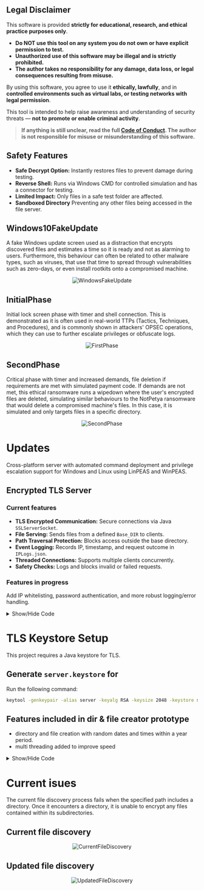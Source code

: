 ## Legal Disclaimer

This software is provided **strictly for educational, research, and ethical practice purposes only**.

-  **Do NOT use this tool on any system you do not own or have explicit permission to test.**
-  **Unauthorized use of this software may be illegal and is strictly prohibited.**
-  **The author takes no responsibility for any damage, data loss, or legal consequences resulting from misuse.**

By using this software, you agree to use it **ethically, lawfully**, and in **controlled environments such as virtual labs, or testing networks with legal permission**.

This tool is intended to help raise awareness and understanding of security threats — **not to promote or enable criminal activity**.

> **If anything is still unclear, read the full [Code of Conduct](CODE_OF_CONDUCT.md). The author is not responsible for misuse or misunderstanding of this software.**

## Safety Features

- **Safe Decrypt Option:** Instantly restores files to prevent damage during testing.  
- **Reverse Shell:** Runs via Windows CMD for controlled simulation and has a connector for testing.  
- **Limited Impact:** Only files in a safe test folder are affected.
- **Sandboxed Directory** Preventing any other files being accessed in the file server.

## Windows10FakeUpdate  
A fake Windows update screen used as a distraction that encrypts discovered files and estimates a time so it is ready and not as alarming to users. Furthermore, this behaviour can often be related to other malware types, such as viruses, that use that time to spread through vulnerabilities such as zero-days, or even install rootkits onto a compromised machine.

<p align="center">
  <img src="images/Windows10FakeUpdate.JPG" alt="WindowsFakeUpdate" />
</p>

## InitialPhase  
Initial lock screen phase with timer and shell connection. This is demonstrated as it is often used in real-world TTPs (Tactics, Techniques, and Procedures), and is commonly shown in attackers' OPSEC operations, which they can use to further escalate privileges or obfuscate logs.

<p align="center">
  <img src="images/FileLocker_BluePhase.JPG" alt="FirstPhase" />
</p>

## SecondPhase  
Critical phase with timer and increased demands, file deletion if requirements are met with simulated payment code. If demands are not met, this ethical ransomware runs a wipedown where the user's encrypted files are deleted, simulating similar behaviours to the NotPetya ransomware that would delete a compromised machine's files. In this case, it is simulated and only targets files in a specific directory.  

<p align="center">
  <img src="images/FileLocker_RedPhase.JPG" alt="SecondPhase" />
</p>

# Updates
Cross-platform server with automated command deployment and privilege escalation support for Windows and Linux using LinPEAS and WinPEAS.

## Encrypted TLS Server 
### Current features

- **TLS Encrypted Communication:** Secure connections via Java `SSLServerSocket`.
- **File Serving:** Sends files from a defined `Base_DIR` to clients.
- **Path Traversal Protection:** Blocks access outside the base directory.
- **Event Logging:** Records IP, timestamp, and request outcome in `IPLogs.json`.
- **Threaded Connections:** Supports multiple clients concurrently.
- **Safety Checks:** Logs and blocks invalid or failed requests.

### Features in progress
Add IP whitelisting, password authentication, and more robust logging/error handling.

<details>
<summary>Show/Hide Code</summary>

```java

/**
 * ============================================
 * DISCLAIMER / LEGAL NOTICE
 * ============================================
 *
 * This software is provided strictly for educational purposes, ethical testing,
 * and controlled lab environments. It is intended to demonstrate secure file 
 * serving concepts, logging, and basic TLS communication.
 *
 * DO NOT use this software on public networks, against systems you do not 
 * own, or in any way that violates local laws or regulations. Unauthorized 
 * use may be illegal and could result in criminal or civil penalties.
 *
 * The author assumes no liability for any damage, data loss, or legal consequences 
 * arising from the use or misuse of this software.
 *
 * By using this code, you agree to use it responsibly, ethically, and legally.
 *
 * ============================================
 */

package NetworkShell;

import javax.net.ssl.*;
import java.io.*;
import java.security.KeyStore;
import java.net.Socket;
import java.time.LocalDate;

public class FileServer {

    private static final String Base_DIR = "/ShellSandbox";

    public static void main(String[] args) throws Exception {
        char[] password = "password".toCharArray();
        KeyStore keyStore = KeyStore.getInstance("JKS");
        try (FileInputStream fileInputStream = new FileInputStream("/NetworkShell/server.keystore")) {
            keyStore.load(fileInputStream, password);
        }

        KeyManagerFactory keyManagerFactory = KeyManagerFactory.getInstance("SunX509");
        keyManagerFactory.init(keyStore, password);

        SSLContext sslContext = SSLContext.getInstance("TLS");
        sslContext.init(keyManagerFactory.getKeyManagers(), null, null);

        SSLServerSocketFactory serverSocketFactory = sslContext.getServerSocketFactory();
        SSLServerSocket serverSocket = (SSLServerSocket) serverSocketFactory.createServerSocket(4444);

        System.out.println("TLS File server started on port 4444");

        while (true) {
            SSLSocket clientSocket = (SSLSocket) serverSocket.accept();
            new Thread(() -> handleRequest(clientSocket)).start();
        }
    }

    private static void handleRequest(Socket clientSocket) {

        try (BufferedReader in = new BufferedReader(new InputStreamReader(clientSocket.getInputStream()));
             OutputStream out = clientSocket.getOutputStream()) {

            String filename = in.readLine();
            File file = new File(Base_DIR,filename).getCanonicalFile();
            File base = new File(Base_DIR).getCanonicalFile();

            if (!file.getPath().startsWith(base.getPath())) {
                clientSocket.close();

            } else {

                LocalDate date = LocalDate.now();
                String ip = clientSocket.getInetAddress().getHostAddress();
                String fileRequested = filename;
                Boolean connected = false;

                String clientIP = clientSocket.getInetAddress().getHostAddress();

                if (!file.getPath().startsWith(base.getPath() + File.separator)) {
                    EventLogger(LocalDate.now().toString(), ip, false, filename);
                    System.out.println("Blocked path traversal attempt: " + filename + " from " + ip);
                    clientSocket.close();
                    return;
                }

                if (!file.getPath().startsWith(base.getPath())) {
                    EventLogger(LocalDate.now().toString(), ip, false, fileRequested);
                    clientSocket.close();
                    return;
                }

                if (file.exists() && !file.isDirectory()) {
                    connected = true;
                    EventLogger(LocalDate.now().toString(), ip, connected, fileRequested);
                    System.out.println("Sending file: " + filename +" to "+clientIP);
                    sendFile(out, file);
                } else {
                    connected = false;
                    EventLogger(LocalDate.now().toString(), ip, connected, fileRequested);
                    System.out.println("Not existing file IP:"+clientIP);
                    out.flush();
                }
            }

        } catch (IOException e) {
            e.printStackTrace();
        } finally {
            try { clientSocket.close(); } catch (IOException e) {
                e.printStackTrace();
            }
        }
    }

    private static void EventLogger(String date, String ip, boolean connected, String fileRequested) {
        File logFile = new File("/NetworkShell/IPLogs.json");
        try {
            if (logFile.createNewFile()) {
                System.out.println("File created: " + logFile.getName());
            }

            try (BufferedWriter bw = new BufferedWriter(new FileWriter(logFile, true))) {
                bw.write("{"
                        + "\"date\":\"" + date + "\","
                        + "\"ip\":\"" + ip + "\","
                        + "\"event\":\"" + connected + "\","
                        + "\"fileRequested\":\"" + fileRequested + "\""
                        + "}");
                bw.newLine();
            }

        } catch (IOException e) {
            System.out.println("An error occurred in EventLogger.");
            e.printStackTrace();
        }
    }

    private static void sendFile(OutputStream out, File file) throws IOException {
        try (BufferedInputStream fileIn = new BufferedInputStream(new FileInputStream(file))) {
            byte[] buffer = new byte[4096];
            int bytesRead;
            while ((bytesRead = fileIn.read(buffer)) != -1) {
                out.write(buffer, 0, bytesRead);
            }
            out.flush();
            System.out.println("File: "+file+" has been sent");
        }
    }
}

```
</details> 

# TLS Keystore Setup

This project requires a Java keystore for TLS.

## Generate `server.keystore` for 

Run the following command:

```bash
keytool -genkeypair -alias server -keyalg RSA -keysize 2048 -keystore server.keystore -storepass changeit -keypass changeit -dname "CN=localhost, OU=Dev, O=MyOrg, L=MyCity, S=MyState, C=US" -validity 365
```

## Features included in dir & file creator prototype

- directory and file creation with random dates and times within a year period.
- multi threading added to improve speed
<details>
<summary>Show/Hide Code</summary>

```java

//Disclamer!
//To prevent any harm to your machine use this code in a safe/testing environment only.
//I do not take any liability for the codes use.

//Usage
//Only run this code in compliance with local laws and on systems you own or are authorized to

import java.io.FileOutputStream;
import java.io.IOException;
import java.nio.file.*;
import java.nio.file.attribute.BasicFileAttributeView;
import java.nio.file.attribute.FileTime;
import java.time.Instant;
import java.util.Random;

public class DistractionFileCreator {

// Write random bytes into a file to mimic encrypted content

public static void writeRandomBytes(Path file, int minBlocks, int maxBlocks) throws IOException {

    Random random = new Random();

    int blocks = random.nextInt(maxBlocks - minBlocks + 1) + minBlocks;

    try (FileOutputStream fos = new FileOutputStream(file.toFile())) {

        for (int i = 0; i < blocks; i++) {

            byte[] randomBytes = new byte[64]; // 64 bytes per block

            random.nextBytes(randomBytes);

            fos.write(randomBytes);

        }

    }

}

// Set random file creation/modification times

private static void setRandomFileTime(Path path) throws Exception {

    Random random = new Random();

    FileTime randomTime = FileTime.from(

            Instant.now().minusSeconds(random.nextInt(60 * 60 * 24 * 365))

    );

    BasicFileAttributeView view = Files.getFileAttributeView(path, BasicFileAttributeView.class);
    view.setTimes(randomTime, randomTime, randomTime);

}
public static void shutdown() {
    System.out.println("Process complete!");

    System.exit(0);

}

public static void DirectoryCreator() {
    Random rand = new Random();

    for (int rp = 0; rp < 15; rp++) {

        // Safe characters for Windows folder names
        String dirChars = "abcdefghijklmnopqrstuvwxyzABCDEFGHIJKLMNOPQRSTUVWXYZ0123456789";

        StringBuilder name = new StringBuilder();

        for (int i = 0; i < 16; i++) {

            name.append(dirChars.charAt(rand.nextInt(dirChars.length())));

        }

        Path path = Paths.get(name + ".encrypted");

        try {

            Files.createDirectory(path);

            System.out.println("Directory created: " + path);

            setRandomFileTime(path);

            int fnum = rand.nextInt(20); // number of files per directory

            for (int frp = 0; frp < fnum; frp++) {

                // Generate safe file name

                StringBuilder fileName = new StringBuilder();

                for (int i = 0; i < 16; i++) {

                    fileName.append(dirChars.charAt(rand.nextInt(dirChars.length())));

                }

                fileName.append(".encrypted");

                Path testFile = Paths.get(path.toString(), fileName.toString());
                Files.createFile(testFile);
                setRandomFileTime(testFile);
                System.out.println("File created: " + testFile);
                // Fill the file with random bytes
                writeRandomBytes(testFile, 5, 30); // 5-30 blocks of 64 bytes
            }
        } catch (Exception e) {
            System.out.println("Error: " + e);
        }
    }
    shutdown();
}
public static void main(String[] args) {
    DirectoryCreator();
}
}  

```
</details> 

# Current isues
The current file discovery process fails when the specified path includes a directory. Once it encounters a directory, it is unable to encrypt any files contained within its subdirectories.

## Current file discovery
<p align="center">
  <img src="images/Diagrams/CurrentFileDiscoverer.png" alt="CurrentFileDiscovery" />
</p>

## Updated file discovery

<p align="center">
  <img src="images/Diagrams/ImprovedFileDiscoverer.png" alt="UpdatedFileDiscovery" />
</p>
